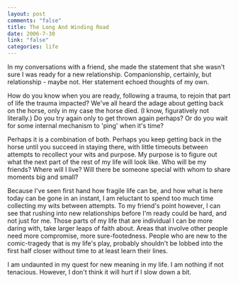 ```yaml
--- 
layout: post
comments: "false"
title: The Long And Winding Road
date: 2006-7-30
link: "false"
categories: life
---
```

In my conversations with a friend, she made the statement that she wasn't sure I was ready for a new relationship. Companionship, certainly, but relationship - maybe not. Her statement echoed thoughts of my own.

How do you know when you are ready, following a trauma, to rejoin that part of life the trauma impacted? We've all heard the adage about getting back on the horse, only in my case the horse died. (I know, figuratively not literally.) Do you try again only to get thrown again perhaps? Or do you wait for some internal mechanism to 'ping' when it's time?

Perhaps it is a combination of both. Perhaps you keep getting back in the horse until you succeed in staying there, with little timeouts between attempts to recollect your wits and purpose. My purpose is to figure out what the next part of the rest of my life will look like. Who will be my friends? Where will I live? Will there be someone special with whom to share moments big and small?

Because I've seen first hand how fragile life can be, and how what is here today can be gone in an instant, I am reluctant to spend too much time collecting my wits between attempts. To my friend's point however, I can see that rushing into new relationships before I'm ready could be hard, and not just for me. Those parts of my life that are individual I can be more daring with, take larger leaps of faith about. Areas that involve other people need more compromise, more sure-footedness. People who are new to the comic-tragedy that is my life's play, probably shouldn't be lobbed into the first half closer without time to at least learn their lines.

I am undaunted in my quest for new meaning in my life. I am nothing if not tenacious. However, I don't think it will hurt if I slow down a bit.
